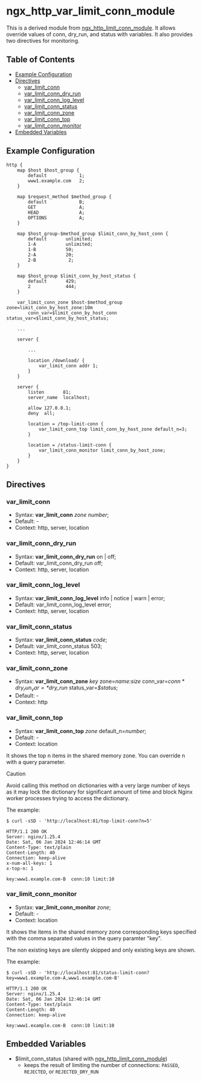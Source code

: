 # ngx_http_var_limit_conn_module

This is a derived module from [ngx_http_limit_conn_module](http://nginx.org/en/docs/http/ngx_http_limit_conn_module.html).
It allows override values of conn, dry_run, and status with variables.
It also provides two directives for monitoring.

## Table of Contents

* [Example Configuration](#example-configuration)
* [Directives](#directives)
    * [var_limit_conn](#var_limit_conn)
    * [var_limit_conn_dry_run](#var_limit_conn_dry_run)
    * [var_limit_conn_log_level](#var_limit_conn_log_level)
    * [var_limit_conn_status](#var_limit_conn_status)
    * [var_limit_conn_zone](#var_limit_conn_zone)
    * [var_limit_conn_top](#var_limit_conn_top)
    * [var_limit_conn_monitor](#var_limit_conn_monitor)
* [Embedded Variables](#embedded-variables)

## Example Configuration

```
http {
    map $host $host_group {
        default            1;
        www1.example.com   2;
    }

    map $request_method $method_group {
        default            B;
        GET                A;
        HEAD               A;
        OPTIONS            A;
    }

    map $host_group-$method_group $limit_conn_by_host_conn {
        default       unlimited;
        1-A           unlimited;
        1-B           50;
        2-A           20;
        2-B            2;
    }

    map $host_group $limit_conn_by_host_status {
        default       429;
        2             444;
    }

    var_limit_conn_zone $host-$method_group zone=limit_conn_by_host_zone:10m
        conn_var=$limit_conn_by_host_conn status_var=$limit_conn_by_host_status;

    ...

    server {

        ...

        location /download/ {
            var_limit_conn addr 1;
        }
    }

    server {
        listen       81;
        server_name  localhost;

        allow 127.0.0.1;
        deny  all;

        location = /top-limit-conn {
            var_limit_conn_top limit_conn_by_host_zone default_n=3;
        }

        location = /status-limit-conn {
            var_limit_conn_monitor limit_conn_by_host_zone;
        }
    }
}    
```

## Directives

### var_limit_conn

* Syntax: **var_limit_conn** *zone* *number*;
* Default: -
* Context: http, server, location

### var_limit_conn_dry_run

* Syntax: **var_limit_conn_dry_run** on | off;
* Default: var_limit_conn_dry_run off;
* Context: http, server, location

### var_limit_conn_log_level

* Syntax: **var_limit_conn_log_level** info | notice | warn | error;
* Default: var_limit_conn_log_level error;
* Context: http, server, location

### var_limit_conn_status

* Syntax:  **var_limit_conn_status** *code*;
* Default: var_limit_conn_status 503;
* Context: http, server, location

### var_limit_conn_zone

* Syntax: **var_limit_conn_zone** *key* zone=*name:size* conn_var=*$conn* dry_run_var=*$dry_run* status_var=*$status*;
* Default: -
* Context: http

### var_limit_conn_top

* Syntax: **var_limit_conn_top** *zone* default_n=*number*;
* Default: -
* Context: location

It shows the top n items in the shared memory zone.
You can override n with a query parameter.

> [!CAUTION]
> Avoid calling this method on dictionaries with a very large number of keys as it may lock the dictionary for significant amount of time and block Nginx worker processes trying to access the dictionary.

The example:

```
$ curl -sSD - 'http://localhost:81/top-limit-conn?n=5'

HTTP/1.1 200 OK
Server: nginx/1.25.4
Date: Sat, 06 Jan 2024 12:46:14 GMT
Content-Type: text/plain
Content-Length: 40
Connection: keep-alive
x-num-all-keys: 1
x-top-n: 1

key:www1.example.com-B  conn:10 limit:10
```

### var_limit_conn_monitor

* Syntax: **var_limit_conn_monitor** *zone*;
* Default: -
* Context: location

It shows the items in the shared memory zone corresponding keys specified with
the comma separated values in the query paramter "key".

The non existing keys are silently skipped and only existing keys are shown.

The example:

```
$ curl -sSD - 'http://localhost:81/status-limit-conn?key=www1.example.com-A,www1.example.com-B'

HTTP/1.1 200 OK
Server: nginx/1.25.4
Date: Sat, 06 Jan 2024 12:46:14 GMT
Content-Type: text/plain
Content-Length: 40
Connection: keep-alive

key:www1.example.com-B  conn:10 limit:10
```

## Embedded Variables

* $limit_conn_status (shared with [ngx_http_limit_conn_module](http://nginx.org/en/docs/http/ngx_http_limit_conn_module.html))
    * keeps the result of limiting the number of connections: `PASSED`, `REJECTED`, or `REJECTED_DRY_RUN`
